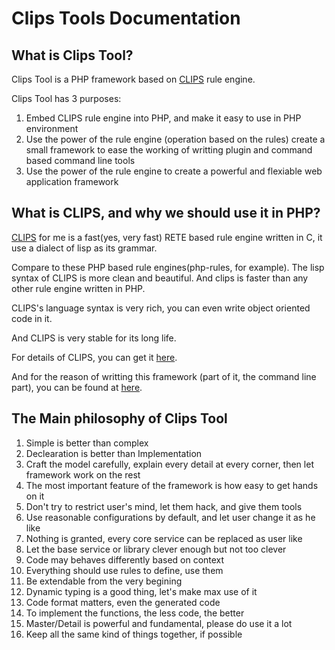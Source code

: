 # Clips Tools Documentation

## What is Clips Tool?

Clips Tool is a PHP framework based on [CLIPS](http://clipsrules.sourceforge.net/) 
rule engine.

Clips Tool has 3 purposes:

1. Embed CLIPS rule engine into PHP, and make it easy to use in PHP environment
2. Use the power of the rule engine (operation based on the rules) create a  small
framework to ease the working of writting plugin and command based command line tools
3. Use the power of the rule engine to create a powerful and flexiable web 
application framework

## What is CLIPS, and why we should use it in PHP?

[CLIPS](http://clipsrules.sourceforge.net/) for me is a fast(yes, very fast) 
RETE based rule engine written in C, it use a dialect of lisp as its grammar.

Compare to these PHP based rule engines(php-rules, for example). The lisp syntax
of CLIPS is more clean and beautiful. And clips is faster than any other rule
engine written in PHP.

CLIPS's language syntax is very rich, you can even write object oriented code
in it.

And CLIPS is very stable for its long life.

For details of CLIPS, you can get it [here](http://clipsrules.sourceforge.net/WhatIsCLIPS.html).

And for the reason of writting this framework (part of it, the command line part), 
you can be found at [here](http://thinkingcloud.info/2015/01/why-we-needs-another-data-processing-framework/).

## The Main philosophy of Clips Tool

1. Simple is better than complex
2. Declearation is better than Implementation
3. Craft the model carefully, explain every detail at every corner, then let 
framework work on the rest
4. The most important feature of the framework is how easy to get hands on it
5. Don't try to restrict user's mind, let them hack, and give them tools
6. Use reasonable configurations by default, and let user change it as he like
7. Nothing is granted, every core service can be replaced as user like
8. Let the base service or library clever enough but not too clever
9. Code may behaves differently based on context
10. Everything should use rules to define, use them
11. Be extendable from the very begining
12. Dynamic typing is a good thing, let's make max use of it
13. Code format matters, even the generated code
14. To implement the functions, the less code, the better
15. Master/Detail is powerful and fundamental, please do use it a lot
16. Keep all the same kind of things together, if possible
